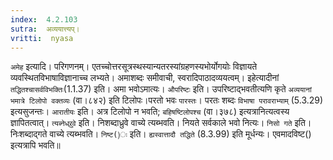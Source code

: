 ```yaml
---
index:  4.2.103
sutra:  अव्ययात्त्यप्।
vritti:  nyasa
---
```


`अमेह` इत्यादि। परिगणनम्। एतच्चोत्तरसूत्रस्थस्यान्यतरस्यांग्रहणस्यभोर्योगयोः विज्ञायते व्यवस्थितविभाषाविज्ञानाच्च लभ्यते। अमाशब्दः समीवाची, स्वरादिपाठादव्ययत्वम्। इहेत्यादीनां `तद्धितश्चासर्वविभक्तिः`(1.1.37) इति। अमा भवोऽमात्यः।
`औपरिष्टः` इति। उपरिष्टाद्भवतीत्यणि कृते `अव्ययानां भमात्रे टिलोपो वक्तव्यः` (वा।८४२) इति टिलोपः।परतो भवः `पारस्तः`। परतः शब्दः `विभाषा परावराभ्याम्` (5.3.29) इत्यसुजन्तः। `आरातीयः` इति। अत्र टिलोपो न भवति; `बहिषष्टिलोपश्च` (वा।३७८) इत्यत्रानित्यत्वस्य ज्ञापितत्वात्।
`त्यब्नेध्र्रुवे` इति। निशब्दाध्रुवे वाच्ये त्यब्भवति। नियते सर्वकाले भवो नित्यः।
`निसो गते` इति। निःशब्दाद्गते वाच्ये त्यब्भवति। `निष्ट()ः` इति। `ह्यस्वात्तादौ तद्धिते` (8.3.99) इति मूर्धन्यः। एवमादविष्ट() इत्यत्रापि भवति॥
